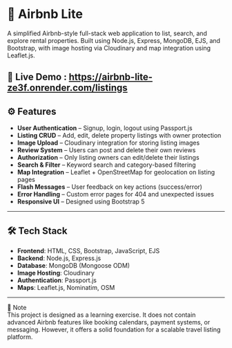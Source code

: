 # 🏡 Airbnb Lite 

A simplified Airbnb-style full-stack web application to list, search, and explore rental properties. Built using Node.js, Express, MongoDB, EJS, and Bootstrap, with image hosting via Cloudinary and map integration using Leaflet.js.

## 🚀 Live Demo : https://airbnb-lite-ze3f.onrender.com/listings

## ⚙️ Features  

- **User Authentication** – Signup, login, logout using Passport.js
- **Listing CRUD** – Add, edit, delete property listings with owner protection  
- **Image Upload** – Cloudinary integration for storing listing images
- **Review System** – Users can post and delete their own reviews
- **Authorization** – Only listing owners can edit/delete their listings
- **Search & Filter** – Keyword search and category-based filtering
- **Map Integration** – Leaflet + OpenStreetMap for geolocation on listing pages
- **Flash Messages** – User feedback on key actions (success/error)
- **Error Handling** – Custom error pages for 404 and unexpected issues
- **Responsive UI** – Designed using Bootstrap 5
---
## 🛠 Tech Stack  
- **Frontend**: HTML, CSS, Bootstrap, JavaScript, EJS  
- **Backend**: Node.js, Express.js  
- **Database**: MongoDB (Mongoose ODM)  
- **Image Hosting**: Cloudinary  
- **Authentication**: Passport.js  
- **Maps**: Leaflet.js, Nominatim, OSM  
---
📌 Note  
This project is designed as a learning exercise. It does not contain advanced Airbnb features like booking calendars, payment systems, or messaging. However, it offers a solid foundation for a scalable travel listing platform.
